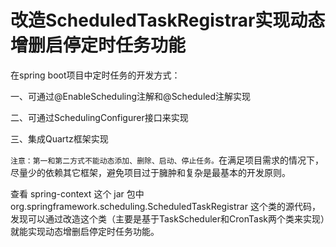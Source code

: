 # 改造ScheduledTaskRegistrar实现动态增删启停定时任务功能
在spring boot项目中定时任务的开发方式：

一、可通过@EnableScheduling注解和@Scheduled注解实现

二、可通过SchedulingConfigurer接口来实现

三、集成Quartz框架实现

`注意：第一和第二方式不能动态添加、删除、启动、停止任务。`在满足项目需求的情况下，尽量少的依赖其它框架，避免项目过于臃肿和复杂是最基本的开发原则。

查看 spring-context 这个 jar 包中 org.springframework.scheduling.ScheduledTaskRegistrar 这个类的源代码，发现可以通过改造这个类（主要是基于TaskScheduler和CronTask两个类来实现）就能实现动态增删启停定时任务功能。